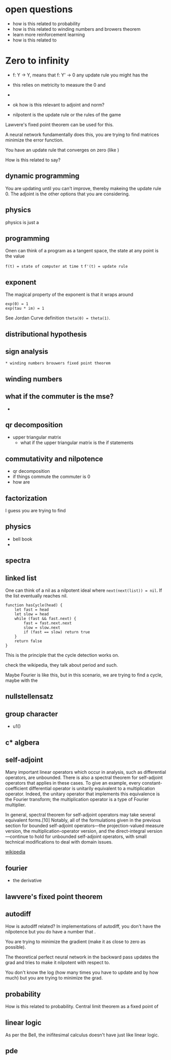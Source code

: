 # open questions
* how is this related to probability
* how is this related to winding numbers and browers theorem
* learn more reinforcement learning
* how is this related to


# Zero to infinity


* f: Y -> Y, means that f: Y' -> 0 any update rule you might has the

* this relies on metricity to measure the 0 and

*

* ok how is this relevant to adjoint and norm?
* nilpotent is the update rule or the rules of the game


Lawvere's fixed point theorem can be used for this.

A neural network fundamentally does this, you are trying to find matrices minimize the error function.

You have an update rule that converges on zero (like )

How is this related to say?

## dynamic programming
You are updating until you can't improve, thereby makeing the update rule 0.
The adjoint is the other options that you are considering.


## physics
physics is just a

## programming
Onen can think of a program as a tangent space, the state at any point is the value

`f(t) = state of computer at time t`
`f'(t) = update rule`

## exponent
The magical property of the exponent is that it wraps around
```
exp(0) = 1
exp(tau * im) = 1
```

See Jordan Curve definition `theta(0) = theta(1)`.

## distributional hypothesis


## sign analysis
    * winding numbers brouwers fixed point theorem

## winding numbers


## what if the commuter is the mse?
*

## qr decomposition
* upper triangular matrix
    * what if the upper triangular matrix is the if statements

## commutativity and nilpotence
* qr decomposition
* if things commute the commuter is 0
* how are

## factorization
I guess you are trying to find

## physics

- bell book
-

## spectra

## linked list

One can think of a nil as a nilpotent ideal where `next(next(list)) = nil`. If the list eventually reaches nil.


```
function hasCycle(head) {
    let fast = head
    let slow = head
    while (fast && fast.next) {
        fast = fast.next.next
        slow = slow.next
        if (fast == slow) return true
    }
    return false
}
```

This is the principle that the cycle detection works on.
<!-- The lenght of the list is then  -->
check the wikipedia, they talk about period and such.

Maybe Fourier is like this, but in this scenario, we are trying to find a cycle,
maybe with the

## nullstellensatz

## group character
* u1()

## c* algbera

## self-adjoint
Many important linear operators which occur in analysis, such as differential operators, are unbounded. There is also a spectral theorem for self-adjoint operators that applies in these cases. To give an example, every constant-coefficient differential operator is unitarily equivalent to a multiplication operator. Indeed, the unitary operator that implements this equivalence is the Fourier transform; the multiplication operator is a type of Fourier multiplier.

In general, spectral theorem for self-adjoint operators may take several equivalent forms.[10] Notably, all of the formulations given in the previous section for bounded self-adjoint operators—the projection-valued measure version, the multiplication-operator version, and the direct-integral version—continue to hold for unbounded self-adjoint operators, with small technical modifications to deal with domain issues.

[wikipedia](https://en.wikipedia.org/wiki/Spectral_theorem#General_self-adjoint_operators)

## fourier
* the derivative

## lawvere's fixed point theorem


## autodiff
How is autodiff related?
In implementations of autodiff, you don't have the nilpotence but you do have a number that .

You are trying to minimize the gradient (make it as close to zero as possible).

The theoretical perfect neural network in the backward pass updates the grad and tries to make it nilpotent with respect to.


You don't know the log (how many times you have to update and by how much) but you are trying to
minimize the grad.

## probability
How is this related to probability.
Central limit theorem as a fixed point of

## linear logic

As per the Bell, the inifitesimal calculus doesn't have just like linear logic.

## pde

